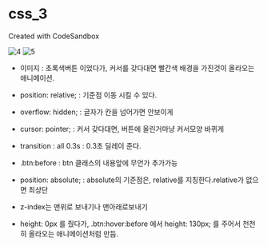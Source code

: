 # css_3
Created with CodeSandbox

![4](https://user-images.githubusercontent.com/37132897/157815186-ff962af2-1fc7-4c79-ba00-cdc425a9a0fe.JPG)
![5](https://user-images.githubusercontent.com/37132897/157815181-fa1b1e2c-fbe1-4b04-ba74-a33b968fddcc.JPG)
- 이미지 : 초록색버튼 이었다가, 커서를 갖다대면 빨간색 배경을 가진것이 올라오는 애니메이션.

- position: relative; : 기준점 이동 시킬 수 있다.
- overflow: hidden; : 글자가 칸을 넘어가면 안보이게
- cursor: pointer; : 커서 갖다대면, 버튼에 올린거마냥 커서모양 바뀌게
- transition : all 0.3s : 0.3초 딜레이 준다.

- .btn:before : btn 클래스의 내용앞에 무언가 추가가능
- position: absolute; : absolute의 기준점은, relative를 지칭한다.relative가 없으면 최상단
- z-index는 맨위로 보내기나 맨아래로보내기
- height: 0px 를 줬다가, .btn:hover:before 에서 height: 130px; 를 주어서 천천히 올라오는 애니메이션처럼 만듬.
